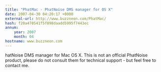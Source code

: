```yaml
---
title: "PhatMac - PhatNoise DMS manager for OS X"
date: 2007-04-30 04:20:17 +0000
external-url: http://www.buzzneon.com/PhatMac/
hash: f20a470541f5f098daadd5995f7443ec
annum:
    year: 2007
    month: 04
hostname: www.buzzneon.com
---
```


hatNoise DMS manager for Mac OS X. This is not an official PhatNoise product, please do not consult them for technical support - but feel free to contact me.
